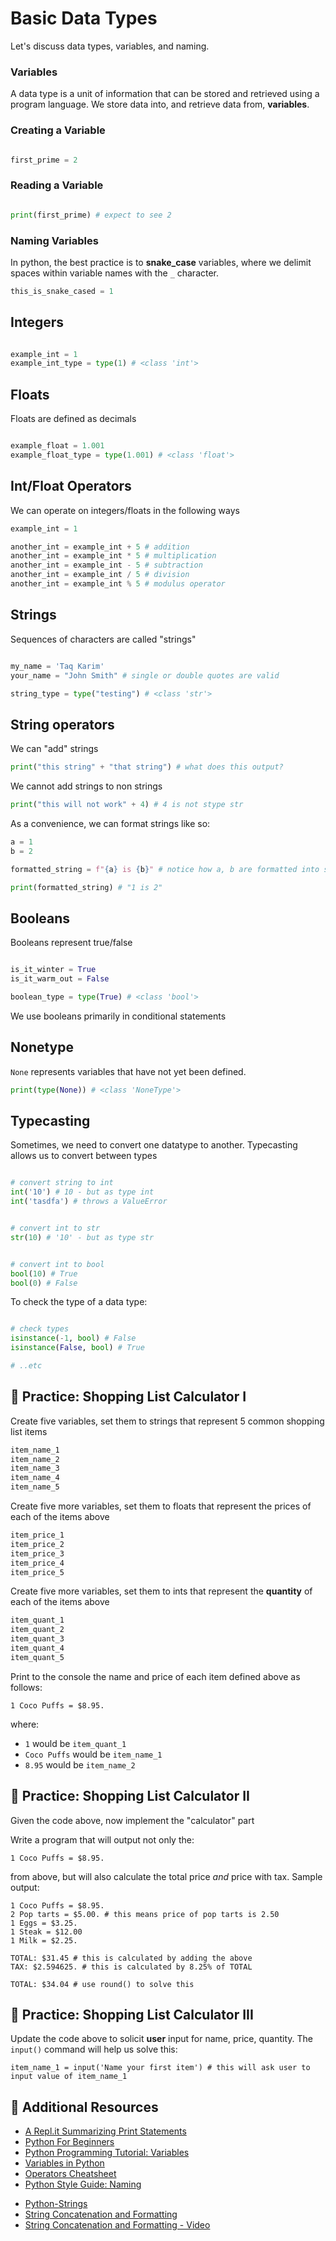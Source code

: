 <!---
{"next": "Topics/conditionals.md","title": "Basic Data Types"}
-->

# Basic Data Types

Let's discuss data types, variables, and naming.

### Variables

A data type is a unit of information that can be stored and retrieved using a program language. We store data into, and retrieve data from, **variables**.

### Creating a Variable

```python

first_prime = 2

```

### Reading a Variable

```python

print(first_prime) # expect to see 2

```

### Naming Variables

In python, the best practice is to **snake_case** variables, where we delimit spaces within variable names with the `_` character.

```python
this_is_snake_cased = 1
```

## Integers

```python

example_int = 1
example_int_type = type(1) # <class 'int'>

```

## Floats

Floats are defined as decimals

```python

example_float = 1.001
example_float_type = type(1.001) # <class 'float'>

```

## Int/Float Operators

We can operate on integers/floats in the following ways

```python
example_int = 1

another_int = example_int + 5 # addition
another_int = example_int * 5 # multiplication
another_int = example_int - 5 # subtraction
another_int = example_int / 5 # division
another_int = example_int % 5 # modulus operator
```

## Strings

Sequences of characters are called "strings"

```python

my_name = 'Taq Karim'
your_name = "John Smith" # single or double quotes are valid

string_type = type("testing") # <class 'str'>

```

## String operators

We can "add" strings

```python
print("this string" + "that string") # what does this output?
```

We cannot add strings to non strings

```python
print("this will not work" + 4) # 4 is not stype str
```

As a convenience, we can format strings like so:

```python
a = 1
b = 2

formatted_string = f"{a} is {b}" # notice how a, b are formatted into string even tho they are ints

print(formatted_string) # "1 is 2"
```


## Booleans

Booleans represent true/false

```python

is_it_winter = True
is_it_warm_out = False

boolean_type = type(True) # <class 'bool'>

```

We use booleans primarily in conditional statements

## Nonetype

`None` represents variables that have not yet been defined.

```python
print(type(None)) # <class 'NoneType'>
```

## Typecasting

Sometimes, we need to convert one datatype to another. Typecasting allows us to convert between types

```python

# convert string to int
int('10') # 10 - but as type int
int('tasdfa') # throws a ValueError

```

```python

# convert int to str
str(10) # '10' - but as type str

```

```python

# convert int to bool
bool(10) # True
bool(0) # False
```

To check the type of a data type:

```python

# check types
isinstance(-1, bool) # False
isinstance(False, bool) # True

# ..etc

```

## 🚗 Practice: Shopping List Calculator I

Create five variables, set them to strings that represent 5 common shopping list items

```python
item_name_1
item_name_2
item_name_3
item_name_4
item_name_5
```

Create five more variables, set them to floats that represent the prices of each of the items above

```python
item_price_1
item_price_2
item_price_3
item_price_4
item_price_5
```

Create five more variables, set them to ints that represent the **quantity** of each of the items above

```python
item_quant_1
item_quant_2
item_quant_3
item_quant_4
item_quant_5
```


Print to the console the name and price of each item defined above as follows:

```text
1 Coco Puffs = $8.95.
```

where:
* `1` would be `item_quant_1`
* `Coco Puffs` would be `item_name_1`
* `8.95` would be `item_name_2`

## 🚗 Practice: Shopping List Calculator II

Given the code above, now implement the "calculator" part

Write a program that will output not only the:

```text
1 Coco Puffs = $8.95.
```

from above, but will also calculate the total price *and* price with tax. Sample output:

```text
1 Coco Puffs = $8.95.
2 Pop tarts = $5.00. # this means price of pop tarts is 2.50
1 Eggs = $3.25.
1 Steak = $12.00
1 Milk = $2.25.

TOTAL: $31.45 # this is calculated by adding the above
TAX: $2.594625. # this is calculated by 8.25% of TOTAL

TOTAL: $34.04 # use round() to solve this
```

## 🚗 Practice: Shopping List Calculator III

Update the code above to solicit **user** input for name, price, quantity. The `input()` command will help us solve this:

```text
item_name_1 = input('Name your first item') # this will ask user to input value of item_name_1
```

## 🚗 Additional Resources

* [A Repl.it Summarizing Print Statements](https://repl.it/@brandiw/Python-01-Variables-4?lite=true)
* [Python For Beginners](http://www.pythonforbeginners.com/basics/python-variables)
* [Python Programming Tutorial: Variables](https://www.youtube.com/watch?v=vKqVnr0BEJQ)
* [Variables in Python](https://www.guru99.com/variables-in-python.html)
* [Operators Cheatsheet](http://python-reference.readthedocs.io/en/latest/docs/operators/)
* [Python Style Guide: Naming](https://www.python.org/dev/peps/pep-0008/#descriptive-naming-styles)
- [Python-Strings](https://www.tutorialspoint.com/python/python_strings.htm)
- [String Concatenation and Formatting](http://www.pythonforbeginners.com/concatenation/string-concatenation-and-formatting-in-python)
- [String Concatenation and Formatting - Video](https://www.youtube.com/watch?v=jA5LW3bR0Us)


